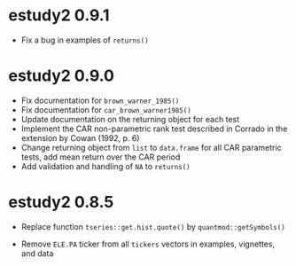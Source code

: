 # estudy2 0.9.1

* Fix a bug in examples of `returns()`

# estudy2 0.9.0

* Fix documentation for `brown_warner_1985()`
* Fix documentation for `car_brown_warner1985()`
* Update documentation on the returning object for each test
* Implement the CAR non-parametric rank test described in Corrado in the extension by Cowan (1992, p. 6)
* Change returning object from `list` to `data.frame` for all CAR parametric tests, add mean return over the CAR period
* Add validation and handling of `NA` to `returns()`

# estudy2 0.8.5

* Replace function `tseries::get.hist.quote()` by `quantmod::getSymbols()`

* Remove `ELE.PA` ticker from all `tickers` vectors in examples, vignettes, and
data
